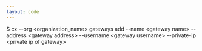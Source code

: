 ```yaml
---
layout: code
---
```


$ cx --org &lt;organization_name&gt; gateways add --name &lt;gateway name&gt; --address &lt;gateway address&gt; --username &lt;gateway username&gt;  --private-ip &lt;private ip of gateway&gt;
